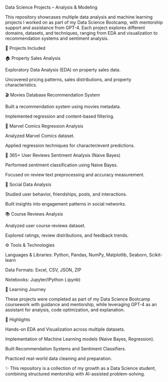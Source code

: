 Data Science Projects – Analysis & Modeling

This repository showcases multiple data analysis and machine learning projects I worked on as part of my Data Science Bootcamp, with mentorship support and assistance from GPT-4. Each project explores different domains, datasets, and techniques, ranging from EDA and visualization to recommendation systems and sentiment analysis.

📂 Projects Included

🏠 Property Sales Analysis

Exploratory Data Analysis (EDA) on property sales data.

Uncovered pricing patterns, sales distributions, and property characteristics.

🎬 Movies Database Recommendation System

Built a recommendation system using movies metadata.

Implemented regression and content-based filtering.

📖 Marvel Comics Regression Analysis

Analyzed Marvel Comics dataset.

Applied regression techniques for character/event predictions.

💬 365+ User Reviews Sentiment Analysis (Naive Bayes)

Performed sentiment classification using Naive Bayes.

Focused on review text preprocessing and accuracy measurement.

👥 Social Data Analysis

Studied user behavior, friendships, posts, and interactions.

Built insights into engagement patterns in social networks.

📚 Course Reviews Analysis

Analyzed user course reviews dataset.

Explored ratings, review distributions, and feedback trends.

⚙️ Tools & Technologies

Languages & Libraries: Python, Pandas, NumPy, Matplotlib, Seaborn, Scikit-learn

Data Formats: Excel, CSV, JSON, ZIP

Notebooks: Jupyter/IPython (.ipynb)

🎯 Learning Journey

These projects were completed as part of my Data Science Bootcamp coursework with guidance and mentorship, while leveraging GPT-4 as an assistant for analysis, code optimization, and explanation.

🚀 Highlights

Hands-on EDA and Visualization across multiple datasets.

Implementation of Machine Learning models (Naive Bayes, Regression).

Built Recommendation Systems and Sentiment Classifiers.

Practiced real-world data cleaning and preparation.

✨ This repository is a collection of my growth as a Data Science student, combining structured mentorship with AI-assisted problem-solving.
